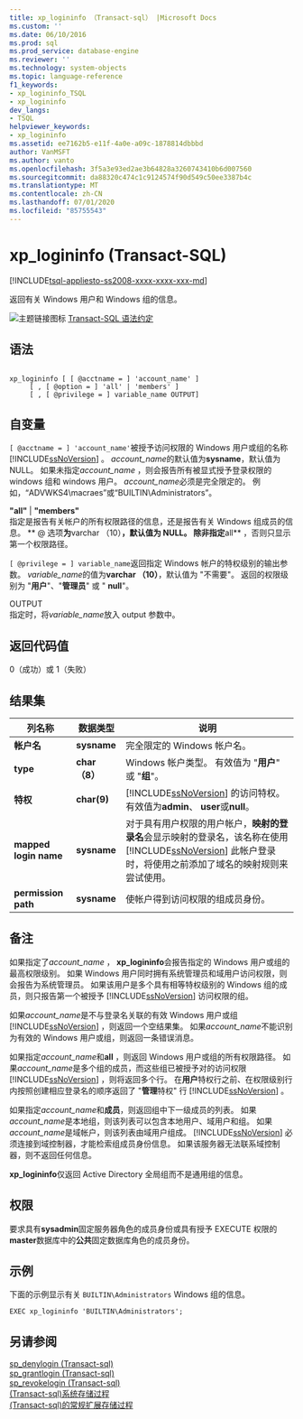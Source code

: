 ```yaml
---
title: xp_logininfo （Transact-sql） |Microsoft Docs
ms.custom: ''
ms.date: 06/10/2016
ms.prod: sql
ms.prod_service: database-engine
ms.reviewer: ''
ms.technology: system-objects
ms.topic: language-reference
f1_keywords:
- xp_logininfo_TSQL
- xp_logininfo
dev_langs:
- TSQL
helpviewer_keywords:
- xp_logininfo
ms.assetid: ee7162b5-e11f-4a0e-a09c-1878814dbbbd
author: VanMSFT
ms.author: vanto
ms.openlocfilehash: 3f5a3e93ed2ae3b64828a3260743410b6d007560
ms.sourcegitcommit: da88320c474c1c9124574f90d549c50ee3387b4c
ms.translationtype: MT
ms.contentlocale: zh-CN
ms.lasthandoff: 07/01/2020
ms.locfileid: "85755543"
---
```

# <a name="xp_logininfo-transact-sql"></a>xp_logininfo (Transact-SQL)
[!INCLUDE[tsql-appliesto-ss2008-xxxx-xxxx-xxx-md](../../includes/applies-to-version/sqlserver.md)]

  返回有关 Windows 用户和 Windows 组的信息。  
  
 ![主题链接图标](../../database-engine/configure-windows/media/topic-link.gif "“主题链接”图标") [Transact-SQL 语法约定](../../t-sql/language-elements/transact-sql-syntax-conventions-transact-sql.md)  
  
## <a name="syntax"></a>语法  
  
```  
  
xp_logininfo [ [ @acctname = ] 'account_name' ]   
     [ , [ @option = ] 'all' | 'members' ]   
     [ , [ @privilege = ] variable_name OUTPUT]  
```  
  
## <a name="arguments"></a>自变量  
`[ @acctname = ] 'account_name'`被授予访问权限的 Windows 用户或组的名称 [!INCLUDE[ssNoVersion](../../includes/ssnoversion-md.md)] 。 *account_name*的默认值为**sysname**，默认值为 NULL。 如果未指定*account_name* ，则会报告所有被显式授予登录权限的 windows 组和 windows 用户。 *account_name*必须是完全限定的。 例如，“ADVWKS4\macraes”或“BUILTIN\Administrators”。  
  
 **"all"**  | **"members"**  
 指定是报告有关帐户的所有权限路径的信息，还是报告有关 Windows 组成员的信息。 ** \@ 选项**为**varchar （10）**，默认值为 NULL。 除非指定**all** ，否则只显示第一个权限路径。  
  
`[ @privilege = ] variable_name`返回指定 Windows 帐户的特权级别的输出参数。 *variable_name*的值为**varchar （10）**，默认值为 "不需要"。 返回的权限级别为 "**用户**"、"**管理员**" 或 " **null**"。  
  
 OUTPUT  
 指定时，将*variable_name*放入 output 参数中。  
  
## <a name="return-code-values"></a>返回代码值  
 0（成功）或 1（失败）  
  
## <a name="result-sets"></a>结果集  
  
|列名称|数据类型|说明|  
|-----------------|---------------|-----------------|  
|**帐户名**|**sysname**|完全限定的 Windows 帐户名。|  
|**type**|**char （8）**|Windows 帐户类型。 有效值为 "**用户**" 或 "**组**"。|  
|**特权**|**char(9)**|[!INCLUDE[ssNoVersion](../../includes/ssnoversion-md.md)] 的访问特权。 有效值为**admin**、 **user**或**null**。|  
|**mapped login name**|**sysname**|对于具有用户权限的用户帐户，**映射的登录名**会显示映射的登录名，该名称在使用 [!INCLUDE[ssNoVersion](../../includes/ssnoversion-md.md)] 此帐户登录时，将使用之前添加了域名的映射规则来尝试使用。|  
|**permission path**|**sysname**|使帐户得到访问权限的组成员身份。|  
  
## <a name="remarks"></a>备注  
 如果指定了*account_name* ， **xp_logininfo**会报告指定的 Windows 用户或组的最高权限级别。 如果 Windows 用户同时拥有系统管理员和域用户访问权限，则会报告为系统管理员。 如果该用户是多个具有相等特权级别的 Windows 组的成员，则只报告第一个被授予 [!INCLUDE[ssNoVersion](../../includes/ssnoversion-md.md)] 访问权限的组。  
  
 如果*account_name*是不与登录名关联的有效 Windows 用户或组 [!INCLUDE[ssNoVersion](../../includes/ssnoversion-md.md)] ，则返回一个空结果集。 如果*account_name*不能识别为有效的 Windows 用户或组，则返回一条错误消息。  
  
 如果指定*account_name*和**all** ，则返回 Windows 用户或组的所有权限路径。 如果*account_name*是多个组的成员，而这些组已被授予对的访问权限 [!INCLUDE[ssNoVersion](../../includes/ssnoversion-md.md)] ，则将返回多个行。 在**用户**特权行之前、在权限级别行内按照创建相应登录名的顺序返回了 "**管理**特权" 行 [!INCLUDE[ssNoVersion](../../includes/ssnoversion-md.md)] 。  
  
 如果指定*account_name*和**成员**，则返回组中下一级成员的列表。 如果*account_name*是本地组，则该列表可以包含本地用户、域用户和组。 如果*account_name*是域帐户，则该列表由域用户组成。 [!INCLUDE[ssNoVersion](../../includes/ssnoversion-md.md)] 必须连接到域控制器，才能检索组成员身份信息。 如果该服务器无法联系域控制器，则不返回任何信息。  
  
 **xp_logininfo**仅返回 Active Directory 全局组而不是通用组的信息。  
  
## <a name="permissions"></a>权限  
 要求具有**sysadmin**固定服务器角色的成员身份或具有授予 EXECUTE 权限的**master**数据库中的**公共**固定数据库角色的成员身份。  
  
## <a name="examples"></a>示例  
 下面的示例显示有关 `BUILTIN\Administrators` Windows 组的信息。  
  
```  
EXEC xp_logininfo 'BUILTIN\Administrators';  
```  
  
## <a name="see-also"></a>另请参阅  
 [sp_denylogin &#40;Transact-sql&#41;](../../relational-databases/system-stored-procedures/sp-denylogin-transact-sql.md)   
 [sp_grantlogin &#40;Transact-sql&#41;](../../relational-databases/system-stored-procedures/sp-grantlogin-transact-sql.md)   
 [sp_revokelogin &#40;Transact-sql&#41;](../../relational-databases/system-stored-procedures/sp-revokelogin-transact-sql.md)   
 [&#40;Transact-sql&#41;系统存储过程](../../relational-databases/system-stored-procedures/system-stored-procedures-transact-sql.md)   
 [&#40;Transact-sql&#41;的常规扩展存储过程](../../relational-databases/system-stored-procedures/general-extended-stored-procedures-transact-sql.md)  
  
  
